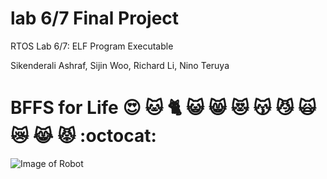 # lab 6/7 Final Project

RTOS Lab 6/7: ELF Program Executable

Sikenderali Ashraf, Sijin Woo, Richard Li, Nino Teruya

# BFFS for Life :heart_eyes: :cat: :cat2: :smiley_cat: :smile_cat: :heart_eyes_cat: :kissing_cat: :smirk_cat: :scream_cat: :crying_cat_face: :joy_cat: :pouting_cat: :octocat:

![Image of Robot](https://ninoteruya.me/assets/img/projects/Tower-of-Power.jpg)
